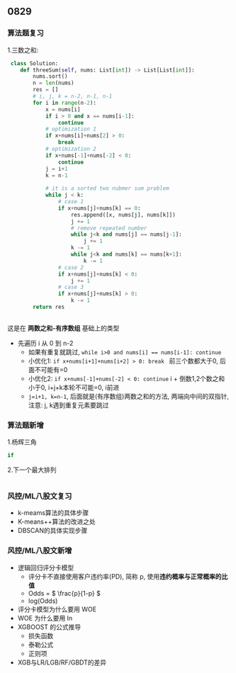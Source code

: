 ## 0829 
### 算法题复习 
1.三数之和: 
```python
 class Solution:
    def threeSum(self, nums: List[int]) -> List[List[int]]: 
        nums.sort() 
        n = len(nums) 
        res = [] 
        # i, j, k = n-2, n-1, n-1 
        for i in range(n-2): 
            x = nums[i] 
            if i > 0 and x == nums[i-1]: 
                continue 
            # optimization 1 
            if x+nums[i]+nums[2] > 0:
                break  
            # optimization 2 
            if x+nums[-1]+nums[-2] < 0:
                continue 
            j = i+1 
            k = n-1 
            
            # it is a sorted two nubmer sum problem 
            while j < k:
                # case 1
                if x+nums[j]+nums[k] == 0:
                    res.append([x, nums[j], nums[k]]) 
                    j += 1
                    # remove repeated number 
                    while j<k and nums[j] == nums[j-1]:
                        j += 1  
                    k -= 1 
                    while j<k and nums[k] == nums[k+1]:
                        k -= 1  
                # case 2 
                if x+nums[j]+nums[k] < 0: 
                    j += 1  
                # case 3
                if x+nums[j]+nums[k] > 0: 
                    k -= 1   
        return res 
                
```   
这是在 **两数之和-有序数组** 基础上的类型
- 先遍历 i 从 0 到 n-2
    - 如果有重复就跳过, `while i>0 and nums[i] == nums[i-1]: continue`
    - 小优化1: `if x+nums[i+1]+nums[i+2] > 0: break ` 前三个数都大于0, 后面不可能有=0 
    - 小优化2: `if x+nums[-1]+nums[-2] < 0: continue` i + 倒数1,2个数之和小于0, i+j+k本轮不可能=0, i前进 
    - `j=i+1, k=n-1`, 后面就是(有序数组)两数之和的方法, 两端向中间的双指针, 注意: j, k遇到重复元素要跳过

### 算法题新增  
1.杨辉三角
```python 
if  
```  

2.下一个最大排列 
```python

```

### 风控/ML八股文复习   
- k-meams算法的具体步骤 
- K-means++算法的改进之处 
- DBSCAN的具体实现步骤

### 风控/ML八股文新增  
- 逻辑回归评分卡模型 
    - 评分卡不直接使用客户违约率(PD), 简称 p, 使用**违约概率与正常概率的比值**
    - Odds = $ \frac{p}{1-p} $  
    - log(Odds)
- 评分卡模型为什么要用 WOE
- WOE 为什么要用 In 
- XGBOOST 的公式推导 
    - 损失函数
    - 泰勒公式
    - 正则项 
- XGB与LR/LGB/RF/GBDT的差异 